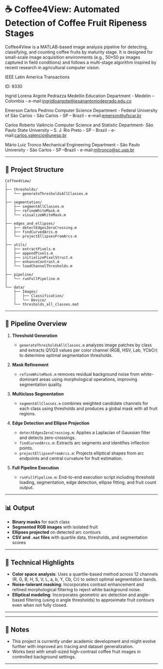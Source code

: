 # ☕ Coffee4View: Automated Detection of Coffee Fruit Ripeness Stages

Coffee4View is a MATLAB-based image analysis pipeline for detecting, classifying, and counting coffee fruits by maturity stage. It is designed for small-scale image acquisition environments (e.g., 50×50 px images captured in field conditions) and follows a multi-stage algorithm inspired by recent research in agricultural computer vision.

IEEE Latin America Transactions

ID: 9330

Ingrid Lorena Argote Pedrazza
Medellin Education Department - Medelin – Colombia - e-mail:ingridloargote@iesanantoniodeprado.edu.co

Emerson Carlos Pedrino
Computer Science Department - Federal University of São Carlos - São Carlos - SP – Brazil - e-mail:emerson@ufscar.br

Carlos Roberto Valêncio
Computer Science and Statistic Department- São Paulo State University – S. J. Rio Preto - SP - Brazil - e-mail:carlos.valencio@unesp.br

Mário Luiz Tronco
Mechanical Engineering Department - São Paulo University - São Carlos - SP –Brazil - e-mail:mltronco@sc.usp.br

---

## 📂 Project Structure

```
Coffee4View/
│
├── thresholds/
│   └── generateThresholdsAllClasses.m
│
├── segmentation/
│   ├── segmentAllClasses.m
│   ├── refineWhiteMask.m
│   └── visualizeWhiteMask.m
│
├── edges_and_ellipses/
│   ├── detectEdgesZeroCrossing.m
│   ├── findCurvedArcs.m
│   └── projectEllipsesFromArcs.m
│
├── utils/
│   ├── extractPixels.m
│   ├── appendPixels.m
│   ├── initializePixelStruct.m
│   ├── enhanceContrast.m
│   └── loadChannelThresholds.m
│
├── pipeline/
│   └── runFullPipeline.m
│
└── data/
    ├── Images/
    │   ├── Classification/
    │   └── Device/
    └── thresholds_all_classes.mat
```

---

## 🚀 Pipeline Overview

1. **Threshold Generation**
   - `generateThresholdsAllClasses.m` analyzes image patches by class and extracts Q1/Q3 values per color channel (RGB, HSV, Lab, YCbCr) to determine optimal segmentation thresholds.

2. **Mask Refinement**
   - `refineWhiteMask.m` removes residual background noise from white-dominant areas using morphological operations, improving segmentation quality.

3. **Multiclass Segmentation**
   - `segmentAllClasses.m` combines weighted candidate channels for each class using thresholds and produces a global mask with all fruit regions.

4. **Edge Detection and Ellipse Projection**
   - `detectEdgesZeroCrossing.m`: Applies a Laplacian of Gaussian filter and detects zero-crossings.
   - `findCurvedArcs.m`: Extracts arc segments and identifies inflection points.
   - `projectEllipsesFromArcs.m`: Projects elliptical shapes from arc endpoints and central curvature for fruit estimation.

5. **Full Pipeline Execution**
   - `runFullPipeline.m`: End-to-end execution script including threshold loading, segmentation, edge detection, ellipse fitting, and fruit count output.

---

## 📊 Output

- **Binary masks** for each class
- **Segmented RGB images** with isolated fruit
- **Ellipses projected** on detected arc contours
- **CSV and `.mat` files** with quartile data, thresholds, and segmentation scores

---

## 🧠 Technical Highlights

- **Color space analysis**: Uses a quartile-based method across 12 channels (R, G, B, H, S, V, L, a, b, Y, Cb, Cr) to select optimal segmentation bands.
- **Noise-tolerant masking**: Incorporates contrast enhancement and refined morphological filtering to reject white background noise.
- **Elliptical modeling**: Incorporates geometric arc detection and angle-based filtering (using α angle thresholds) to approximate fruit contours even when not fully closed.

---

---

## 📌 Notes

- This project is currently under academic development and might evolve further with improved arc tracing and dataset generalization.
- Works best with small-sized high-contrast coffee fruit images in controlled background settings.

---
